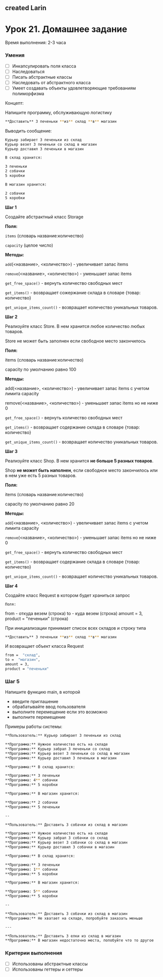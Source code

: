 ## created Larin

# Урок 21. Домашнее задание

Время выполнения: 2-3 часа

### Умения

- [ ]  Инкапсулировать поля класса
- [ ]  Наследоваться
- [ ]  Писать абстрактные классы
- [ ]  Наследовать от абстрактного класса
- [ ]  Умеет создавать объекты удовлетворяющие требованиям полиморфизма

Концепт:

Напишите программу, обслуживающую логистику

```bash
**Доставить** 3 печеньки **из** склад **в** магазин
```

Выводить сообщение:

```bash
Курьер забирает 3 печеньки из склад
Курьер везет 3 печеньки со склад в магазин
Курьер доставил 3 печеньки в магазин

В склад хранится:

3 печеньки
2 собачки
5 коробки

В магазин хранится:

2 собачки
5 коробки
```

**Шаг 1**

Создайте абстрактный класс Storage 

**Поля:**

`items` (словарь название:количество)

`capacity` (целое число)

**Методы:**

`add`(<название>, <количество>)  - увеличивает запас items

`remove`(<название>, <количество>) - уменьшает запас items

`get_free_space()` - вернуть количество свободных мест

`get_items()` - возвращает сожержание склада в словаре {товар: количество}

`get_unique_items_count()` - возвращает количество уникальных товаров.

**Шаг 2**

Реализуйте класс Store. В нем хранится любое количество любых товаров. 

Store не может быть заполнен если свободное место закончилось

**Поля:**

items (словарь название:количество)

capacity по умолчанию равно 100

**Методы:**

add(<название>, <количество>)  - увеличивает запас items с учетом лимита capacity

remove(<название>, <количество>) - уменьшает запас items но не ниже 0

`get_free_space()` - вернуть количество свободных мест

`get_items()` - возвращает содержание склада в словаре {товар: количество}

`get_unique_items_count()` - возвращает количество уникальных товаров.

**Шаг 3**

Реализуйте класс Shop. В нем хранится **не больше 5 разных товаров**.

Shop **не может быть наполнен**, если свободное место закончилось или в нем уже есть 5 разных товаров.

**Поля:**

items (словарь название:количество)

capacity по умолчанию равно 20

**Методы:**

`add`(<название>, <количество>)  - увеличивает запас items с учетом лимита capacity

`remove`(<название>, <количество>) - уменьшает запас items но не ниже 0

`get_free_space()` - вернуть количество свободных мест

`get_items()` - возвращает содержание склада в словаре {товар: количество}

`get_unique_items_count()` - возвращает количество уникальных товаров.

**Шаг 4**

Создайте класс Request в котором будет храниться запрос

`Поля:`

from - откуда везем (строка)
to - куда везем (строка)
amount = 3,
product = "печеньки" (строка)

При инициализации  принимает список всех складов и строку типа

```bash
**Доставить** 3 печеньки **из** склад **в** магазин
```

И возвращает объект класса Request

```bash
from =  "склад",
to =  "магазин",
amount = 3,
product = "печеньки"

```

### Шаг 5

Напишите функцию main, в которой

- введите приглашение
- обрабатывайте ввод пользователя
- выполните перемещение если это возможно
- выполните перемещение

Примеры работы системы:

```bash
**Пользователь:** Курьер забирает 3 печеньки из склад

**Программа:** Нужное количество есть на складе
**Программа:** Курьер забрал 3 печеньки со склад
**Программа:** Курьер везет 3 печеньки со склад в магазин
**Программа:** Курьер доставил 3 печеньки в магазин

**Программа:** В склад хранится:

**Программа:** 3 печеньки
**Программа: 4** собачки
**Программа:** 5 коробки

**Программа:** В магазин хранится:

**Программа:** 2 собачки
**Программа:** 5 печеньки

--

**Пользователь:** Доставить 3 собачки из склад в магазин

**Программа:** Нужное количество есть на складе
**Программа:** Курьер забрал 3 собачки со склад
**Программа:** Курьер везет 3 собачки со склад в магазин
**Программа:** Курьер доставил 3 собачки в магазин

**Программа:** В склад хранится:

**Программа:** 3 печеньки
**Программа: 1** собачки
**Программа:** 5 коробки

**Программа:** В магазин хранится:

**Программа: 5** собачки
**Программа:** 5 коробки

--

**Пользователь:** Доставить 3 собачки из склад в магазин
**Программа:** Не хватает на складе, попробуйте заказать меньше

---

**Пользователь:** Доставить 3 елки из склад в магазин
**Программа:** В магазин недостаточно места, попобуйте что то другое
```

### Критерии выполнения

- [ ]  Использованы абстрактные классы
- [ ]  Использованы геттеры и сеттеры

###